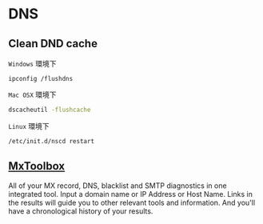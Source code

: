 # DNS

## Clean DND cache

`Windows` 環境下

```text
ipconfig /flushdns
```

`Mac OSX` 環境下

```bash
dscacheutil -flushcache
```

`Linux` 環境下

```bash
/etc/init.d/nscd restart
```

## [MxToolbox](https://mxtoolbox.com/SuperTool.aspx)

All of your MX record, DNS, blacklist and SMTP diagnostics in one integrated tool.  Input a domain name or IP Address or Host Name. Links in the results will guide you to other relevant tools and information.  And you'll have a chronological history of your results.
